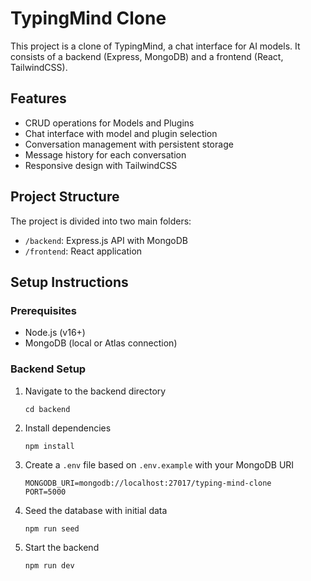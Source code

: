 # TypingMind Clone

This project is a clone of TypingMind, a chat interface for AI models. It consists of a backend (Express, MongoDB) and a frontend (React, TailwindCSS).

## Features

- CRUD operations for Models and Plugins
- Chat interface with model and plugin selection
- Conversation management with persistent storage
- Message history for each conversation
- Responsive design with TailwindCSS

## Project Structure

The project is divided into two main folders:

- `/backend`: Express.js API with MongoDB
- `/frontend`: React application

## Setup Instructions

### Prerequisites

- Node.js (v16+)
- MongoDB (local or Atlas connection)

### Backend Setup

1. Navigate to the backend directory
   ```
   cd backend
   ```

2. Install dependencies
   ```
   npm install
   ```

3. Create a `.env` file based on `.env.example` with your MongoDB URI
   ```
   MONGODB_URI=mongodb://localhost:27017/typing-mind-clone
   PORT=5000
   ```

4. Seed the database with initial data
   ```
   npm run seed
   ```

5. Start the backend
   ```
   npm run dev
   ```

